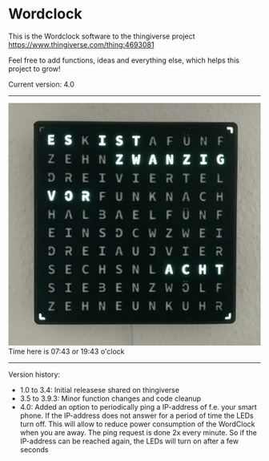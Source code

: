 # Wordclock

This is the Wordclock software to the thingiverse project https://www.thingiverse.com/thing:4693081 

Feel free to add functions, ideas and everything else, which helps this project to grow! 

Current version: 4.0

<hr>

<img src="9CA8B21F-5ED3-4F7D-95CA-FCF97703D408.jpeg">
Time here is 07:43 or 19:43 o'clock

<hr>

Version history:
- 1.0 to 3.4: 	Initial releasese shared on thingiverse
- 3.5 to 3.9.3:	Minor function changes and code cleanup
- 4.0: 		Added an option to periodically ping a IP-address of f.e. your smart phone. 
		If the IP-address does not answer for a period of time the LEDs turn off. 
		This will allow to reduce power consumption of the WordClock when you are away.
		The ping request is done 2x every minute. So if the IP-address can be reached
		again, the LEDs will turn on after a few seconds
